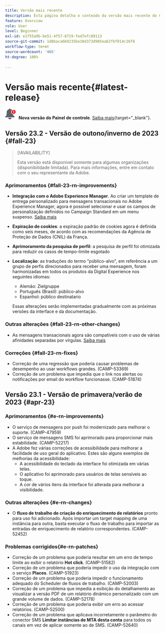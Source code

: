 ```yaml
---
title: Versão mais recente
description: Esta página detalha o conteúdo da versão mais recente do Campaign Standard
feature: Overview
role: User
level: Beginner
exl-id: e1f55a9b-be51-4f57-8719-fed7efc89113
source-git-commit: 1d8baca669235be10d373d985ea62f6f014c16f8
workflow-type: tm+mt
source-wordcount: '465'
ht-degree: 100%

---
```



# Versão mais recente{#latest-release}

![Painel de controle](assets/do-not-localize/cp-icon.png) **Nova versão do Painel de controle**. [Saiba mais](https://experienceleague.adobe.com/docs/control-panel/using/release-notes.html?lang=pt-BR){target="_blank"}.


## Versão 23.2 - Versão de outono/inverno de 2023 {#fall-23}

>[!AVAILABILITY]
>
>Esta versão está disponível somente para algumas organizações (disponibilidade limitada). Para mais informações, entre em contato com o seu representante da Adobe.

### Aprimoramentos {#fall-23-rn-improvements}

* **Integração com o Adobe Experience Manager**. Ao criar um template de entrega personalizado para mensagens transacionais no Adobe Experience Manager, agora é possível selecionar e usar os campos de personalização definidos no Campaign Standard em um menu suspenso. [Saiba mais](../../integrating/using/creating-email-experience-manager.md)

* **Expiração de cookies**: a expiração padrão de cookies agora é definida como seis meses, de acordo com as recomendações da Agência de Proteção de Dados (CNIL) da França.

* **Aprimoramento da pesquisa de perfil**: a pesquisa de perfil foi otimizada para reduzir os casos de tempo-limite esgotado

* **Localização**: as traduções do termo &quot;público-alvo&quot;, em referência a um grupo de perfis direcionados para receber uma mensagem, foram harmonizadas em todos os produtos da Digital Experience nos seguintes idiomas:

   * Alemão: Zielgruppe
   * Português (Brasil): público-alvo
   * Espanhol: público destinatario

  Essas alterações serão implementadas gradualmente com as próximas versões da interface e da documentação.


### Outras alterações {#fall-23-rn-other-changes}

* As mensagens transacionais agora são compatíveis com o uso de várias afinidades separadas por vírgulas. [Saiba mais](../../sending/using/managing-typologies.md)

### Correções {#fall-23-rn-fixes}

* Correção de uma regressão que poderia causar problemas de desempenho ao usar workflows grandes. (CAMP-53369)
* Correção de um problema que impedia que o link nos alertas ou notificações por email do workflow funcionasse. (CAMP-51874)

## Versão 23.1 - Versão de primavera/verão de 2023 {#apr-23}

### Aprimoramentos {#e-rn-improvements}

* O serviço de mensagens por push foi modernizado para melhorar o suporte. (CAMP-47959)
* O serviço de mensagens SMS foi aprimorado para proporcionar mais estabilidade. (CAMP-52217)
* A Adobe fez várias correções de acessibilidade para melhorar a facilidade de uso geral do aplicativo. Estes são alguns exemplos de melhorias da acessibilidade:
   * A acessibilidade do teclado da interface foi otimizada em várias telas.
   * O aplicativo foi aprimorado para usuários de telas sensíveis ao toque.
   * A cor de vários itens da interface foi alterada para melhorar a visibilidade.

### Outras alterações {#e-rn-changes}

* O **fluxo de trabalho de criação do enriquecimento de relatórios** pronto para uso foi adicionado. Após importar um target mapping de uma instância para outra, basta executar o fluxo de trabalho para importar as entradas de enriquecimento de relatório correspondentes. (CAMP-52452)

### Problemas corrigidos{#e-rn-patches}

* Correção de um problema que poderia resultar em um erro de tempo limite ao exibir o relatório **Hot click**. (CAMP-51582)
* Correção de um problema que poderia impedir o uso da integração com o serviço **Places**. (CAMP-51923)
* Correção de um problema que poderia impedir o funcionamento adequado do Scheduler de fluxos de trabalho. (CAMP-52003)
* Correção de um problema que impedia a exibição do detalhamento ao visualizar a versão PDF de um relatório dinâmico personalizado com um grande volume de dados. (CAMP-52178)
* Correção de um problema que poderia exibir um erro ao acessar relatórios. (CAMP-52500)
* Correção de um problema que aplicava incorretamente o parâmetro do conector SMS **Limitar instâncias de MTA desta conta** para todos os canais em vez de aplicar somente ao de SMS. (CAMP-52640)
